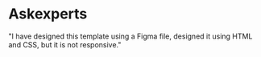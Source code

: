 # Askexperts
 "I have designed this template using a Figma file, designed it using HTML and CSS, but it is not responsive."
